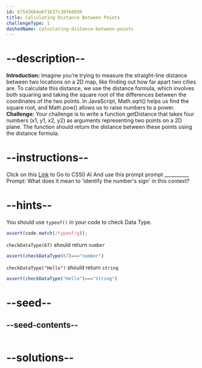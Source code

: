 ```yaml
---
id: 67543664e6f1637c38f64936
title: Calculating Distance Between Points
challengeType: 1
dashedName: calculating-distance-between-points
---
```


# --description--

**Introduction:**
Imagine you’re trying to measure the straight-line distance between two locations on a 2D map, like finding out how far apart two cities are. To calculate this distance, we use the distance formula, which involves both squaring and taking the square root of the differences between the coordinates of the two points. In JavaScript, Math.sqrt() helps us find the square root, and Math.pow() allows us to raise numbers to a power.
<br>
**Challenge:**
Your challenge is to write a function getDistance that takes four numbers (x1, y1, x2, y2) as arguments representing two points on a 2D plane. The function should return the distance between these points using the distance formula.

# --instructions--

Click on this <a href = "https://cs50.ai/chat">Link</a>  to Go to CS50 AI 
And use this prompt prompt __________
Prompt: What does it mean to 'identify the number's sign' in this context?

# --hints--

You should use `typeof()`  in your code to check Data Type.

```js
assert(code.match(/typeof/g));
```

`checkDataType(67)` should return `number`

```js
assert(checkDataType(67)==="number")
```

`checkDataType("Hello")` should return `string`

```js
assert(checkDataType("Hello")==="string")
```

# --seed--
## --seed-contents--

```js

```

# --solutions--

```js

```

